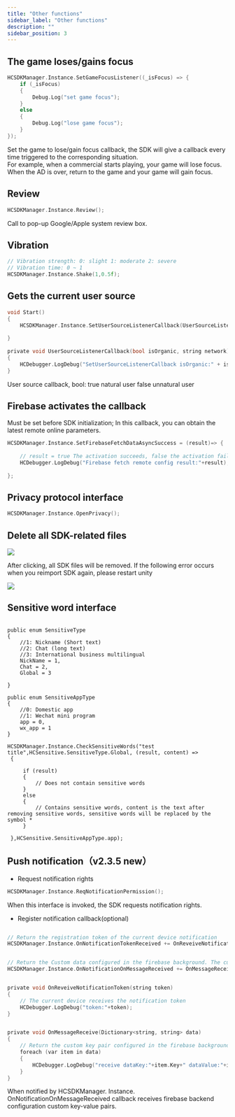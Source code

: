 ```yaml
---
title: "Other functions"
sidebar_label: "Other functions"
description: ""
sidebar_position: 3
---
```


## The game loses/gains focus
```c
HCSDKManager.Instance.SetGameFocusListener((_isFocus) => {
    if (_isFocus)
    {
        Debug.Log("set game focus");
    }
    else
    {
        Debug.Log("lose game focus");
    }
});
```
Set the game to lose/gain focus callback, the SDK will give a callback every time triggered to the corresponding situation.<br/>
For example, when a commercial starts playing, your game will lose focus. When the AD is over, return to the game and your game will gain focus.
## Review

```c
HCSDKManager.Instance.Review();
```
Call to pop-up Google/Apple system review box.

## Vibration
```c
// Vibration strength: 0: slight 1: moderate 2: severe
// Vibration time: 0 ~ 1
HCSDKManager.Instance.Shake(1,0.5f);
```

## Gets the current user source
```c
void Start()
{
    HCSDKManager.Instance.SetUserSourceListenerCallback(UserSourceListenerCallback);
    
}
    
private void UserSourceListenerCallback(bool isOrganic, string network)
{
    HCDebugger.LogDebug("SetUserSourceListenerCallback isOrganic:" + isOrganic + "network:" + network);
}
```
User source callback, bool: true natural user false unnatural user

## Firebase activates the callback

Must be set before SDK initialization; In this callback, you can obtain the latest remote online parameters.

```c
HCSDKManager.Instance.SetFirebaseFetchDataAsyncSuccess = (result)=> {
    
    // result = true The activation succeeds, false the activation fails
    HCDebugger.LogDebug("Firebase fetch remote config result:"+result);
    
};
```

## Privacy protocol interface
 ```c
HCSDKManager.Instance.OpenPrivacy();

```

## Delete all SDK-related files
![](/img/HCSDK/image34.jpg)

After clicking, all SDK files will be removed. If the following error occurs when you reimport SDK again, please restart unity<br/>

![](/img/HCSDK/image35.jpeg)

## Sensitive word interface
```

public enum SensitiveType
{
    //1: Nickname (Short text)
    //2: Chat (long text)
    //3: International business multilingual
    NickName = 1,
    Chat = 2,
    Global = 3
    
}

public enum SensitiveAppType
{
    //0: Domestic app
    //1: Wechat mini program
    app = 0,
    wx_app = 1
}

HCSDKManager.Instance.CheckSensitiveWords("test title",HCSensitive.SensitiveType.Global, (result, content) =>
 {

     if (result)
     {
         // Does not contain sensitive words
     }
     else
     {
         // Contains sensitive words, content is the text after removing sensitive words, sensitive words will be replaced by the symbol *
     }

 },HCSensitive.SensitiveAppType.app);

```

## Push notification（v2.3.5 new）

- Request notification rights
```c
HCSDKManager.Instance.ReqNotificationPermission();
```
When this interface is invoked, the SDK requests notification rights.

- Register notification callback(optional)

```c

// Return the registration token of the current device notification
HCSDKManager.Instance.OnNotificationTokenReceived += OnReveiveNotificationToken;


// Return the Custom data configured in the firebase background. The custom data is returned as a dictionary.
HCSDKManager.Instance.OnNotificationOnMessageReceived += OnMessageReceive;


private void OnReveiveNotificationToken(string token)
{
    // The current device receives the notification token
    HCDebugger.LogDebug("token:"+token);
}


private void OnMessageReceive(Dictionary<string, string> data)
{
    // Return the custom key pair configured in the firebase background
    foreach (var item in data)
    {
        HCDebugger.LogDebug("receive dataKey:"+item.Key+" dataValue:"+item.Value);
    }
}
```
When notified by HCSDKManager. Instance. OnNotificationOnMessageReceived callback receives firebase backend configuration custom key-value pairs.



<!--- Gets whether you have notification permission-->
<!--```c-->
<!--var permission = HCSDKManager.Instance.IsGrantedNotificationPermission();-->
<!--```-->
<!--This interface is used to obtain whether the current application has the notification permission.-->
<!---->
<!--- Turn Push on/off-->
<!--```c-->
<!--// Open notification-->
<!--HCSDKManager.Instance.PushSwitch(true);-->
<!---->
<!--// Close notification-->
<!--HCSDKManager.Instance.PushSwitch(false);-->
<!--        -->
<!--```-->
<!--- Whether the push function is enabled-->
<!--```c-->
<!--var pushOpen = HCSDKManager.Instance.IsPushOpen();-->
<!--```-->
<!--This interface is used to determine whether the application push function is enabled.-->
